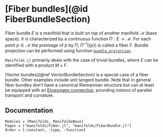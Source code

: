 # [Fiber bundles](@id FiberBundleSection)

Fiber bundle $E$ is a manifold that is built on top of another manifold $\mathcal M$ (base space).
It is characterized by a continuous function $Π : E → \mathcal M$. For each point $p ∈ \mathcal M$ the preimage of $p$ by $Π$, $Π^{-1}(\{p\})$ is called a fiber $F$.
Bundle projection can be performed using function [`bundle_projection`](@ref).

`Manifolds.jl` primarily deals with the case of trivial bundles, where $E$ can be identified with a product $M \times F$.

[Vector bundles](@ref VectorBundleSection) is a special case of a fiber bundle. Other examples include unit tangent bundle. Note that in general fiber bundles don't have a canonical Riemannian structure but can at least be equipped with an [Ehresmann connection](https://en.wikipedia.org/wiki/Ehresmann_connection), providing notions of parallel transport and curvature.

## Documentation

```@autodocs
Modules = [Manifolds, ManifoldsBase]
Pages = ["manifolds/Fiber.jl", "manifolds/FiberBundle.jl"]
Order = [:constant, :type, :function]
```
